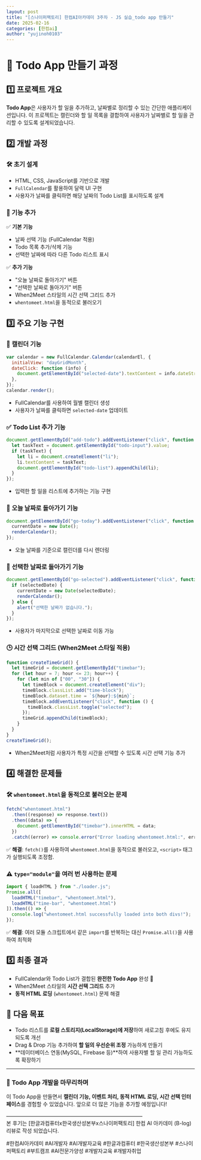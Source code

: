 ```yaml
---
layout: post
title: "[스나이퍼팩토리] 한컴AI아카데미 3주차 - JS 실습_todo app 만들기"
date: 2025-02-16
categories: [한컴ai]
author: "yujinoh0103"
---
```

# 📌 Todo App 만들기 과정

## 1️⃣ 프로젝트 개요
**Todo App**은 사용자가 할 일을 추가하고, 날짜별로 정리할 수 있는 간단한 애플리케이션입니다.
이 프로젝트는 캘린더와 할 일 목록을 결합하여 사용자가 날짜별로 할 일을 관리할 수 있도록 설계되었습니다.

## 2️⃣ 개발 과정
### 🛠 초기 설계
- HTML, CSS, JavaScript를 기반으로 개발
- `FullCalendar`를 활용하여 달력 UI 구현
- 사용자가 날짜를 클릭하면 해당 날짜의 Todo List를 표시하도록 설계

### 🔹 기능 추가
✅ **기본 기능**
- 날짜 선택 기능 (FullCalendar 적용)
- Todo 목록 추가/삭제 기능
- 선택한 날짜에 따라 다른 Todo 리스트 표시

✅ **추가 기능**
- "오늘 날짜로 돌아가기" 버튼
- "선택한 날짜로 돌아가기" 버튼
- When2Meet 스타일의 시간 선택 그리드 추가
- `whentomeet.html`을 동적으로 불러오기

## 3️⃣ 주요 기능 구현
### 📅 **캘린더 기능**
```js
var calendar = new FullCalendar.Calendar(calendarEl, {
  initialView: "dayGridMonth",
  dateClick: function (info) {
    document.getElementById("selected-date").textContent = info.dateStr;
  },
});
calendar.render();
```
- FullCalendar를 사용하여 월별 캘린더 생성
- 사용자가 날짜를 클릭하면 `selected-date` 업데이트

### ✅ **Todo List 추가 기능**
```js
document.getElementById("add-todo").addEventListener("click", function () {
  let taskText = document.getElementById("todo-input").value;
  if (taskText) {
    let li = document.createElement("li");
    li.textContent = taskText;
    document.getElementById("todo-list").appendChild(li);
  }
});
```
- 입력한 할 일을 리스트에 추가하는 기능 구현

### 🔄 **오늘 날짜로 돌아가기 기능**
```js
document.getElementById("go-today").addEventListener("click", function () {
  currentDate = new Date();
  renderCalendar();
});
```
- 오늘 날짜를 기준으로 캘린더를 다시 렌더링

### 🔹 **선택한 날짜로 돌아가기 기능**
```js
document.getElementById("go-selected").addEventListener("click", function () {
  if (selectedDate) {
    currentDate = new Date(selectedDate);
    renderCalendar();
  } else {
    alert("선택한 날짜가 없습니다.");
  }
});
```
- 사용자가 마지막으로 선택한 날짜로 이동 가능

### 🕒 **시간 선택 그리드 (When2Meet 스타일 적용)**
```js
function createTimeGrid() {
  let timeGrid = document.getElementById("timebar");
  for (let hour = 7; hour <= 23; hour++) {
    for (let min of ["00", "30"]) {
      let timeBlock = document.createElement("div");
      timeBlock.classList.add("time-block");
      timeBlock.dataset.time = `${hour}:${min}`;
      timeBlock.addEventListener("click", function () {
        timeBlock.classList.toggle("selected");
      });
      timeGrid.appendChild(timeBlock);
    }
  }
}
createTimeGrid();
```
- When2Meet처럼 사용자가 특정 시간을 선택할 수 있도록 시간 선택 기능 추가

## 4️⃣ 해결한 문제들
### 🛠 `whentomeet.html`을 동적으로 불러오는 문제
```js
fetch("whentomeet.html")
  .then((response) => response.text())
  .then((data) => {
    document.getElementById("timebar").innerHTML = data;
  })
  .catch((error) => console.error("Error loading whentomeet.html:", error));
```
✅ **해결**: `fetch()`를 사용하여 `whentomeet.html`을 동적으로 불러오고, `<script>` 태그가 실행되도록 조정함.

### ⚠ `type="module"`을 여러 번 사용하는 문제
```js
import { loadHTML } from "./loader.js";
Promise.all([
  loadHTML("timebar", "whentomeet.html"),
  loadHTML("time-bar", "whentomeet.html")
]).then(() => {
  console.log("whentomeet.html successfully loaded into both divs!");
});
```
✅ **해결**: 여러 모듈 스크립트에서 같은 `import`를 반복하는 대신 `Promise.all()`을 사용하여 최적화

## 5️⃣ 최종 결과
- FullCalendar와 Todo List가 결합된 **완전한 Todo App** 완성 🎉
- When2Meet 스타일의 **시간 선택 그리드** 추가
- **동적 HTML 로딩** (`whentomeet.html`) 문제 해결

## 🚀 다음 목표
- Todo 리스트를 **로컬 스토리지(LocalStorage)에 저장**하여 새로고침 후에도 유지되도록 개선
- Drag & Drop 기능 추가하여 **할 일의 우선순위 조정** 가능하게 만들기
- **데이터베이스 연동(MySQL, Firebase 등)**하여 사용자별 할 일 관리 가능하도록 확장하기

---
### 📌 **Todo App 개발을 마무리하며**
이 Todo App을 만들면서 **캘린더 기능, 이벤트 처리, 동적 HTML 로딩, 시간 선택 인터페이스**를 경험할 수 있었습니다.
앞으로 더 많은 기능을 추가할 예정입니다!
<div class="end">
——————————————————————————<br/>
본 후기는 [한글과컴퓨터x한국생산성본부x스나이퍼팩토리] 한컴 AI 아카데미 (B-log) 리뷰로 작성 되었습니다.

#한컴AI아카데미 #AI개발자 #AI개발자교육 #한글과컴퓨터 #한국생산성본부 #스나이퍼팩토리 #부트캠프 #AI전문가양성 #개발자교육 #개발자취업

</div>